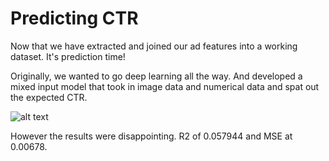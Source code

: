 # Predicting CTR

Now that we have extracted and joined our ad features into a working dataset. It's prediction time! 

Originally, we wanted to go deep learning all the way. And developed a mixed input model that took in image data and numerical data and spat out the expected CTR. 

![alt text](https://github.com/skybe077/Facebook_Ad_CTR_predictor/blob/master/images/mixed_model.jpg)

However the results were disappointing. R2 of 0.057944 and MSE at 0.00678. 
